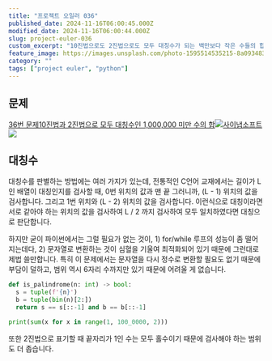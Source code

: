 ```yaml
---
title: "프로젝트 오일러 036"
published_date: 2024-11-16T06:00:45.000Z
modified_date: 2024-11-16T06:00:44.000Z
slug: project-euler-036
custom_excerpt: "10진법으로도 2진법으로도 모두 대칭수가 되는 백만보다 작은 수들의 합"
feature_image: https://images.unsplash.com/photo-1595514535215-8a093483610a?crop=entropy&cs=tinysrgb&fit=max&fm=jpg&ixid=M3wxMTc3M3wwfDF8c2VhcmNofDU5fHxtaXJyb3J8ZW58MHx8fHwxNzMxNjAwMzE4fDA&ixlib=rb-4.0.3&q=80&w=2000
category: ""
tags: ["project euler", "python"]
---
```


## 문제

[36번 문제10진법과 2진법으로 모두 대칭수인 1,000,000 미만 수의
합![](/images/favicon-15_1.ico)사이냅소프트![](/images/euler_portrait-11_1.png)](https://euler.synap.co.kr/problem=36)

## 대칭수

대칭수를 판별하는 방법에는 여러 가지가 있는데, 전통적인 C언어 교재에서는 길이가 L인 배열이 대칭인지를 검사할 때, 0번 위치의 값과 맨
끝 그러니까, (L - 1) 위치의 값을 검사합니다. 그리고 1번 위치와 (L - 2) 위치의 값을 검사합니다. 이런식으로 대칭이라면 서로
같아야 하는 위치의 값을 검사하여 L / 2 까지 검사하여 모두 일치하였다면 대칭으로 판단합니다.

하지만 굳이 파이썬에서는 그럴 필요가 없는 것이, 1) for/while 루프의 성능이 좀 떨어지는데다, 2) 문자열로 변환하는 것이 심혈을
기울여 최적화되어 있기 때문에 그런대로 제법 쓸만합니다. 특히 이 문제에서는 문자열을 다시 정수로 변환할 필요도 없기 때문에 부담이 덜하고,
범위 역시 6자리 수까지만 있기 때문에 어려울 게 없습니다.

```python
def is_palindrome(n: int) -> bool:
  s = tuple(f'{n}')
  b = tuple(bin(n)[2:])
  return s == s[::-1] and b == b[::-1]

print(sum(x for x in range(1, 100_0000, 2)))
```
또한 2진법으로 표기할 때 끝자리가 1인 수는 모두 홀수이기 때문에 검사해야 하는 범위도 더 좁습니다.

